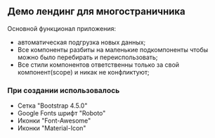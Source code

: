 ## Демо лендинг для многостраничника

Основной функционал приложения:
- автоматическая подгрузка новых данных;
- Все компоненты разбиты на маленькие подкомпоненты чтобы можно было перебирать и переиспользовать;
- Все стили компонентов ответственны только за свой компонент(scope) и никак не конфликтуют;

### При создании использовалось

- Сетка "Bootstrap 4.5.0"
- Google Fonts шрифт "Roboto"
- Иконки "Font-Awesome"
- Иконки "Material-Icon"
